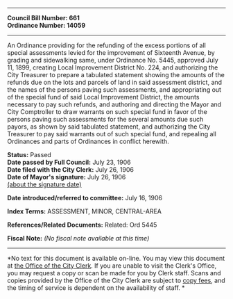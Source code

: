 * * * * *  
  
**Council Bill Number: [](#h0)[](#h2)661**   
**Ordinance Number: 14059**  
  
* * * * *  
  
An Ordinance providing for the refunding of the excess portions of all special assessments levied for the improvement of Sixteenth Avenue, by grading and sidewalking same, under Ordinance No. 5445, approved July 11, 1899, creating Local Improvement District No. 224, and authorizing the City Treasurer to prepare a tabulated statement showing the amounts of the refunds due on the lots and parcels of land in said assessment district, and the names of the persons paving such assessments, and appropriating out of the special fund of said Local Improvement District, the amounts necessary to pay such refunds, and authoring and directing the Mayor and City Comptroller to draw warrants on such special fund in favor of the persons paving such assessments for the several amounts due such payors, as shown by said tabulated statement, and authorizing the City Treasurer to pay said warrants out of such special fund, and repealing all Ordinances and parts of Ordinances in conflict herewith.  
  
**Status:** Passed   
**Date passed by Full Council:** July 23, 1906   
**Date filed with the City Clerk:** July 26, 1906   
**Date of Mayor's signature:** July 26, 1906   
[(about the signature date)](/~public/approvaldate.htm)   
  
  
**Date introduced/referred to committee:** July 16, 1906   
  
**Index Terms:** ASSESSMENT, MINOR, CENTRAL-AREA  
  
**References/Related Documents:** Related: Ord 5445  
  
**Fiscal Note:** *(No fiscal note available at this time)*  
  
* * * * *  
  
*No text for this document is available on-line. You may view this document at [the Office of the City Clerk](http://www.seattle.gov/leg/clerk/contactUs.htm). If you are unable to visit the Clerk's Office, you may request a copy or scan be made for you by Clerk staff. Scans and copies provided by the Office of the City Clerk are subject to [copy fees](http://clerk.seattle.gov/~public/clerkfees.htm), and the timing of service is dependent on the availability of staff. *  
  
  
